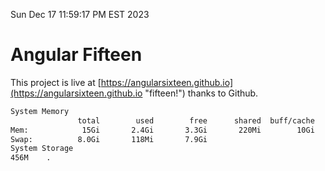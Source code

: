 Sun Dec 17 11:59:17 PM EST 2023

# Angular Fifteen


This project is live at [https://angularsixteen.github.io](https://angularsixteen.github.io "fifteen!") thanks to Github.

```bash
System Memory
               total        used        free      shared  buff/cache   available
Mem:            15Gi       2.4Gi       3.3Gi       220Mi        10Gi        12Gi
Swap:          8.0Gi       118Mi       7.9Gi
System Storage
456M	.
```
```bash

